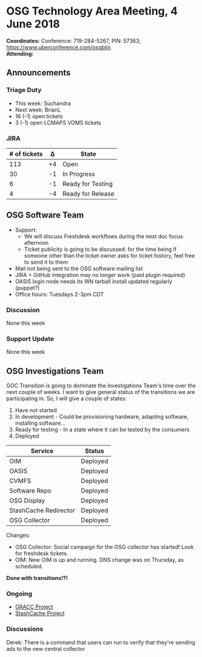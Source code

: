 # OSG Technology Area Meeting,  4 June 2018

**Coordinates:** Conference: 719-284-5267, PIN: 57363; <https://www.uberconference.com/osgblin>  
**Attending:**  


## Announcements


### Triage Duty

-   This week: Suchandra
-   Next week: BrianL
-   16 (-1) open tickets
-   3 (-1) open LCMAPS VOMS tickets


### JIRA

| # of tickets | &Delta; | State             |
|------------ |------- |----------------- |
| 113          | +4      | Open              |
| 30           | -1      | In Progress       |
| 6            | -1      | Ready for Testing |
| 4            | -4      | Ready for Release |


## OSG Software Team

-   Support:  
    -   We will discuss Freshdesk workflows during the next doc focus afternoon
    -   Ticket publicity is going to be discussed: for the time being if someone other than the ticket owner asks for ticket history, feel free to send it to them
-   Mail not being sent to the OSG software mailing list
-   JIRA + GitHub integration may no longer work (paid plugin required)
-   OASIS login node needs its WN tarball install updated regularly (puppet?)
-   Office hours: Tuesdays 2-3pm CDT


### Discussion

None this week  


### Support Update

None this week  


## OSG Investigations Team

GOC Transition is going to dominate the Investigations Team's time over the next couple of weeks.   I want to give general status of the transitions we are participating in.  So, I will give a couple of states:  

1.  Have not started
2.  In development - Could be provisioning hardware, adapting software, installing software&#x2026;
3.  Ready for testing - In a state where it can be tested by the consumers
4.  Deployed

| Service               | Status   |
|--------------------- |-------- |
| OIM                   | Deployed |
| OASIS                 | Deployed |
| CVMFS                 | Deployed |
| Software Repo         | Deployed |
| OSG Display           | Deployed |
| StashCache Redirector | Deployed |
| OSG Collector         | Deployed |

Changes:  

-   OSG Collector: Social campaign for the OSG collector has started!  Look for freshdesk tickets.
-   OIM: New OIM is up and running.  DNS change was on Thursday, as scheduled.

**Done with transitions!?!**  


### Ongoing

-   [GRACC Project](https://jira.opensciencegrid.org/projects/GRACC/)
-   [StashCache Project](https://opensciencegrid.github.io/StashCache/)


### Discussions

Derek: There is a command that users can run to verify that they're sending ads to the new central collector
